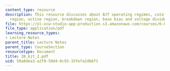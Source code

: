 ```yaml
---
content_type: resource
description: This resource discusses about BJT operating regimes, cutoff region, saturation
  region, active region, breakdown region, base bias and voltage divider bias.
file: https://ol-ocw-studio-app-production.s3.amazonaws.com/courses/6-071j-introduction-to-electronics-signals-and-measurement-spring-2006/50a8dea3a2f850d40c9333fefa2db6f1_20_bjt_2.pdf
file_type: application/pdf
learning_resource_types:
- Lecture Notes
parent_title: Lecture Notes
parent_type: CourseSection
resourcetype: Document
title: 20_bjt_2.pdf
uid: 50a8dea3-a2f8-50d4-0c93-33fefa2db6f1
---
```

